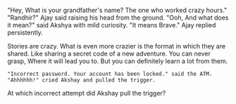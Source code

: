   "Hey, What is your grandfather's name? The one who worked crazy hours."
  "Randhir?" Ajay said raising his head from the ground.
  "Ooh, And what does it mean?" said Akshya with mild curiosity.
  "It means Brave." Ajay replied persistently.


Stories are crazy. What is even more crazier is the format in which they are shared.
Like sharing a secret code of a new adventure. You can never grasp, Where it will lead you to. But you can definitely learn a lot from them.

    "Incorrect password. Your account has been locked." said the ATM.
    "Ahhhhhh!" cried Akshay and pulled the trigger.

At which incorrect attempt did Akshay pull the trigger?

